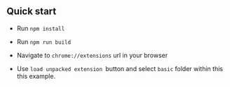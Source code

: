 ## Quick start
* Run ```npm install```

* Run ```npm run build```

* Navigate to  ```chrome://extensions``` url in your browser

* Use ```load unpacked extension ```button and select ```basic``` folder within this this example.
